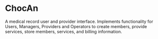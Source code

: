 # ChocAn
A medical record user and provider interface. Implements functionality for Users, Managers, Providers and Operators to create members, provide services, store members, services, and billing information.
